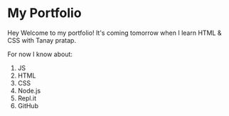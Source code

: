 # My Portfolio
Hey Welcome to my portfolio!
It's coming tomorrow when I learn HTML & CSS with Tanay pratap.

For now I know about:
1. JS
2. HTML
3. CSS
4. Node.js
5. Repl.it
6. GitHub
